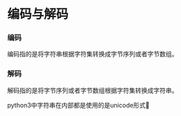# 编码与解码
### 编码
  编码指的是将字符串根据字符集转换成字节序列或者字节数组。
### 解码
  解码指的是将字节序列或者字节数组根据字符集转换成字符串。
  
python3中字符串在内部都是使用的是unicode形式 
<!--stackedit_data:
eyJoaXN0b3J5IjpbLTkyNjIwNDk3NCwtMTYzMjI1MTIzMCwtMT
E1MTA1MDI2NCwtMTE1NzE5MzU1OCwtMTkxNTEzNTc4OCwtNzg2
MDc0NTc0XX0=
-->